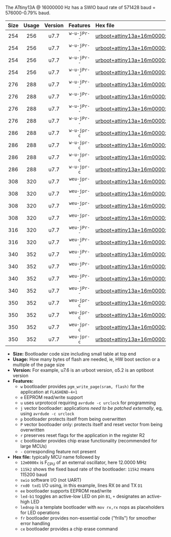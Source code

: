 The ATtiny13A @ 16000000 Hz has a SWIO baud rate of 571428 baud = 576000-0.79% baud.

|Size|Usage|Version|Features|Hex file|
|:-:|:-:|:-:|:-:|:--|
|254|256|u7.7|`w-u-jPr--`|[urboot+attiny13a+16m0000x++576k0_swio_rxb0_txb1_led+b2.hex](https://raw.githubusercontent.com/stefanrueger/urboot.hex/main/mcus/attiny13a/external_oscillator/fcpu+16m0000_Hz/br++576k0_bps/urboot+attiny13a+16m0000x++576k0_swio_rxb0_txb1_led+b2.hex)|
|254|256|u7.7|`w-u-jPr--`|[urboot+attiny13a+16m0000x++576k0_swio_rxb0_txb1_lednop.hex](https://raw.githubusercontent.com/stefanrueger/urboot.hex/main/mcus/attiny13a/external_oscillator/fcpu+16m0000_Hz/br++576k0_bps/urboot+attiny13a+16m0000x++576k0_swio_rxb0_txb1_lednop.hex)|
|254|256|u7.7|`w-u-jPr--`|[urboot+attiny13a+16m0000x++576k0_swio_rxb1_txb0_led+b2.hex](https://raw.githubusercontent.com/stefanrueger/urboot.hex/main/mcus/attiny13a/external_oscillator/fcpu+16m0000_Hz/br++576k0_bps/urboot+attiny13a+16m0000x++576k0_swio_rxb1_txb0_led+b2.hex)|
|254|256|u7.7|`w-u-jPr--`|[urboot+attiny13a+16m0000x++576k0_swio_rxb1_txb0_lednop.hex](https://raw.githubusercontent.com/stefanrueger/urboot.hex/main/mcus/attiny13a/external_oscillator/fcpu+16m0000_Hz/br++576k0_bps/urboot+attiny13a+16m0000x++576k0_swio_rxb1_txb0_lednop.hex)|
|276|288|u7.7|`w-u-jPr--`|[urboot+attiny13a+16m0000x++576k0_swio_rxb0_txb1_led+b2_fr.hex](https://raw.githubusercontent.com/stefanrueger/urboot.hex/main/mcus/attiny13a/external_oscillator/fcpu+16m0000_Hz/br++576k0_bps/urboot+attiny13a+16m0000x++576k0_swio_rxb0_txb1_led+b2_fr.hex)|
|276|288|u7.7|`w-u-jPr--`|[urboot+attiny13a+16m0000x++576k0_swio_rxb0_txb1_lednop_fr.hex](https://raw.githubusercontent.com/stefanrueger/urboot.hex/main/mcus/attiny13a/external_oscillator/fcpu+16m0000_Hz/br++576k0_bps/urboot+attiny13a+16m0000x++576k0_swio_rxb0_txb1_lednop_fr.hex)|
|276|288|u7.7|`w-u-jPr--`|[urboot+attiny13a+16m0000x++576k0_swio_rxb1_txb0_led+b2_fr.hex](https://raw.githubusercontent.com/stefanrueger/urboot.hex/main/mcus/attiny13a/external_oscillator/fcpu+16m0000_Hz/br++576k0_bps/urboot+attiny13a+16m0000x++576k0_swio_rxb1_txb0_led+b2_fr.hex)|
|276|288|u7.7|`w-u-jPr--`|[urboot+attiny13a+16m0000x++576k0_swio_rxb1_txb0_lednop_fr.hex](https://raw.githubusercontent.com/stefanrueger/urboot.hex/main/mcus/attiny13a/external_oscillator/fcpu+16m0000_Hz/br++576k0_bps/urboot+attiny13a+16m0000x++576k0_swio_rxb1_txb0_lednop_fr.hex)|
|286|288|u7.7|`w-u-jpr-c`|[urboot+attiny13a+16m0000x++576k0_swio_rxb0_txb1_led+b2_fr_ce.hex](https://raw.githubusercontent.com/stefanrueger/urboot.hex/main/mcus/attiny13a/external_oscillator/fcpu+16m0000_Hz/br++576k0_bps/urboot+attiny13a+16m0000x++576k0_swio_rxb0_txb1_led+b2_fr_ce.hex)|
|286|288|u7.7|`w-u-jpr-c`|[urboot+attiny13a+16m0000x++576k0_swio_rxb0_txb1_lednop_fr_ce.hex](https://raw.githubusercontent.com/stefanrueger/urboot.hex/main/mcus/attiny13a/external_oscillator/fcpu+16m0000_Hz/br++576k0_bps/urboot+attiny13a+16m0000x++576k0_swio_rxb0_txb1_lednop_fr_ce.hex)|
|286|288|u7.7|`w-u-jpr-c`|[urboot+attiny13a+16m0000x++576k0_swio_rxb1_txb0_led+b2_fr_ce.hex](https://raw.githubusercontent.com/stefanrueger/urboot.hex/main/mcus/attiny13a/external_oscillator/fcpu+16m0000_Hz/br++576k0_bps/urboot+attiny13a+16m0000x++576k0_swio_rxb1_txb0_led+b2_fr_ce.hex)|
|286|288|u7.7|`w-u-jpr-c`|[urboot+attiny13a+16m0000x++576k0_swio_rxb1_txb0_lednop_fr_ce.hex](https://raw.githubusercontent.com/stefanrueger/urboot.hex/main/mcus/attiny13a/external_oscillator/fcpu+16m0000_Hz/br++576k0_bps/urboot+attiny13a+16m0000x++576k0_swio_rxb1_txb0_lednop_fr_ce.hex)|
|308|320|u7.7|`weu-jpr--`|[urboot+attiny13a+16m0000x++576k0_swio_rxb0_txb1_ee_led+b2.hex](https://raw.githubusercontent.com/stefanrueger/urboot.hex/main/mcus/attiny13a/external_oscillator/fcpu+16m0000_Hz/br++576k0_bps/urboot+attiny13a+16m0000x++576k0_swio_rxb0_txb1_ee_led+b2.hex)|
|308|320|u7.7|`weu-jpr--`|[urboot+attiny13a+16m0000x++576k0_swio_rxb0_txb1_ee_lednop.hex](https://raw.githubusercontent.com/stefanrueger/urboot.hex/main/mcus/attiny13a/external_oscillator/fcpu+16m0000_Hz/br++576k0_bps/urboot+attiny13a+16m0000x++576k0_swio_rxb0_txb1_ee_lednop.hex)|
|308|320|u7.7|`weu-jpr--`|[urboot+attiny13a+16m0000x++576k0_swio_rxb1_txb0_ee_led+b2.hex](https://raw.githubusercontent.com/stefanrueger/urboot.hex/main/mcus/attiny13a/external_oscillator/fcpu+16m0000_Hz/br++576k0_bps/urboot+attiny13a+16m0000x++576k0_swio_rxb1_txb0_ee_led+b2.hex)|
|308|320|u7.7|`weu-jpr--`|[urboot+attiny13a+16m0000x++576k0_swio_rxb1_txb0_ee_lednop.hex](https://raw.githubusercontent.com/stefanrueger/urboot.hex/main/mcus/attiny13a/external_oscillator/fcpu+16m0000_Hz/br++576k0_bps/urboot+attiny13a+16m0000x++576k0_swio_rxb1_txb0_ee_lednop.hex)|
|316|320|u7.7|`weu-jPr--`|[urboot+attiny13a+16m0000x++576k0_swio_rxb0_txb1_ee.hex](https://raw.githubusercontent.com/stefanrueger/urboot.hex/main/mcus/attiny13a/external_oscillator/fcpu+16m0000_Hz/br++576k0_bps/urboot+attiny13a+16m0000x++576k0_swio_rxb0_txb1_ee.hex)|
|316|320|u7.7|`weu-jPr--`|[urboot+attiny13a+16m0000x++576k0_swio_rxb1_txb0_ee.hex](https://raw.githubusercontent.com/stefanrueger/urboot.hex/main/mcus/attiny13a/external_oscillator/fcpu+16m0000_Hz/br++576k0_bps/urboot+attiny13a+16m0000x++576k0_swio_rxb1_txb0_ee.hex)|
|340|352|u7.7|`weu-jPr--`|[urboot+attiny13a+16m0000x++576k0_swio_rxb0_txb1_ee_led+b2_fr.hex](https://raw.githubusercontent.com/stefanrueger/urboot.hex/main/mcus/attiny13a/external_oscillator/fcpu+16m0000_Hz/br++576k0_bps/urboot+attiny13a+16m0000x++576k0_swio_rxb0_txb1_ee_led+b2_fr.hex)|
|340|352|u7.7|`weu-jPr--`|[urboot+attiny13a+16m0000x++576k0_swio_rxb0_txb1_ee_lednop_fr.hex](https://raw.githubusercontent.com/stefanrueger/urboot.hex/main/mcus/attiny13a/external_oscillator/fcpu+16m0000_Hz/br++576k0_bps/urboot+attiny13a+16m0000x++576k0_swio_rxb0_txb1_ee_lednop_fr.hex)|
|340|352|u7.7|`weu-jPr--`|[urboot+attiny13a+16m0000x++576k0_swio_rxb1_txb0_ee_led+b2_fr.hex](https://raw.githubusercontent.com/stefanrueger/urboot.hex/main/mcus/attiny13a/external_oscillator/fcpu+16m0000_Hz/br++576k0_bps/urboot+attiny13a+16m0000x++576k0_swio_rxb1_txb0_ee_led+b2_fr.hex)|
|340|352|u7.7|`weu-jPr--`|[urboot+attiny13a+16m0000x++576k0_swio_rxb1_txb0_ee_lednop_fr.hex](https://raw.githubusercontent.com/stefanrueger/urboot.hex/main/mcus/attiny13a/external_oscillator/fcpu+16m0000_Hz/br++576k0_bps/urboot+attiny13a+16m0000x++576k0_swio_rxb1_txb0_ee_lednop_fr.hex)|
|350|352|u7.7|`weu-jpr-c`|[urboot+attiny13a+16m0000x++576k0_swio_rxb0_txb1_ee_led+b2_fr_ce.hex](https://raw.githubusercontent.com/stefanrueger/urboot.hex/main/mcus/attiny13a/external_oscillator/fcpu+16m0000_Hz/br++576k0_bps/urboot+attiny13a+16m0000x++576k0_swio_rxb0_txb1_ee_led+b2_fr_ce.hex)|
|350|352|u7.7|`weu-jpr-c`|[urboot+attiny13a+16m0000x++576k0_swio_rxb0_txb1_ee_lednop_fr_ce.hex](https://raw.githubusercontent.com/stefanrueger/urboot.hex/main/mcus/attiny13a/external_oscillator/fcpu+16m0000_Hz/br++576k0_bps/urboot+attiny13a+16m0000x++576k0_swio_rxb0_txb1_ee_lednop_fr_ce.hex)|
|350|352|u7.7|`weu-jpr-c`|[urboot+attiny13a+16m0000x++576k0_swio_rxb1_txb0_ee_led+b2_fr_ce.hex](https://raw.githubusercontent.com/stefanrueger/urboot.hex/main/mcus/attiny13a/external_oscillator/fcpu+16m0000_Hz/br++576k0_bps/urboot+attiny13a+16m0000x++576k0_swio_rxb1_txb0_ee_led+b2_fr_ce.hex)|
|350|352|u7.7|`weu-jpr-c`|[urboot+attiny13a+16m0000x++576k0_swio_rxb1_txb0_ee_lednop_fr_ce.hex](https://raw.githubusercontent.com/stefanrueger/urboot.hex/main/mcus/attiny13a/external_oscillator/fcpu+16m0000_Hz/br++576k0_bps/urboot+attiny13a+16m0000x++576k0_swio_rxb1_txb0_ee_lednop_fr_ce.hex)|

- **Size:** Bootloader code size including small table at top end
- **Usage:** How many bytes of flash are needed, ie, HW boot section or a multiple of the page size
- **Version:** For example, u7.6 is an urboot version, o5.2 is an optiboot version
- **Features:**
  + `w` bootloader provides `pgm_write_page(sram, flash)` for the application at `FLASHEND-4+1`
  + `e` EEPROM read/write support
  + `u` uses urprotocol requiring `avrdude -c urclock` for programming
  + `j` vector bootloader: applications *need to be patched externally*, eg, using `avrdude -c urclock`
  + `p` bootloader protects itself from being overwritten
  + `P` vector bootloader only: protects itself and reset vector from being overwritten
  + `r` preserves reset flags for the application in the register R2
  + `c` bootloader provides chip erase functionality (recommended for large MCUs)
  + `-` corresponding feature not present
- **Hex file:** typically MCU name followed by
  + `12m0000x` is F<sub>CPU</sub> of an external oscillator, here 12.0000 MHz
  + `115k2` shows the fixed baud rate of the bootloader: `115k2` means 115200 baud
  + `swio` software I/O (not UART)
  + `rxd0 txd1` I/O using, in this example, lines RX `D0` and TX `D1`
  + `ee` bootloader supports EEPROM read/write
  + `led-b1` toggles an active-low LED on pin `B1`, `+` designates an active-high LED
  + `lednop` is a template bootloader with `mov rx,rx` nops as placeholders for LED operations
  + `fr` bootloader provides non-essential code ("frills") for smoother error handling
  + `ce` bootloader provides a chip erase command

